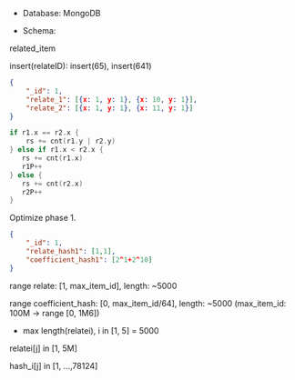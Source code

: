 - Database: MongoDB

- Schema:


related_item

insert(relateID): insert(65), insert(641)

```json
{
    "_id": 1,
    "relate_1": [{x: 1, y: 1}, {x: 10, y: 1}],
    "relate_2": [{x: 1, y: 1}, {x: 11, y: 1}]
}
```

```go
if r1.x == r2.x {
    rs += cnt(r1.y | r2.y)
} else if r1.x < r2.x {
   rs += cnt(r1.x) 
   r1P++
} else {
   rs += cnt(r2.x) 
   r2P++
}
```

Optimize phase 1.

```json
{
    "_id": 1,
    "relate_hash1": [1,1],
    "coefficient_hash1": [2^1+2^10]
}
```

range relate: [1, max_item_id], length: ~5000

range coefficient_hash: [0, max_item_id/64], length: ~5000 (max_item_id: 100M -> range [0, 1M6])

+ max length(relatei), i in [1, 5] = 5000

relatei[j] in [1, 5M] 

hash_i[j] in [1, ...,78124]
